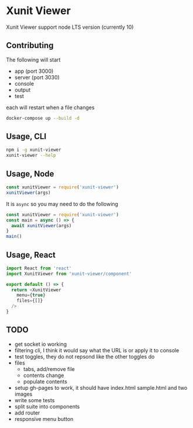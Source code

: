 # Xunit Viewer

Xunit Viewer support node LTS version (currently 10)

## Contributing

The following will start
* app (port 3000)
* server (port 3030)
* console
* output
* test

each will restart when a file changes

```sh
docker-compose up --build -d
```

## Usage, CLI

```sh
npm i -g xunit-viewer
xunit-viewer --help
```

## Usage, Node

```js
const xunitViewer = require('xunit-viewer')
xunitViewer(args)
```

It is `async` so you may need to do the following

```js
const xunitViewer = require('xunit-viewer')
const main = async () => {
  await xunitViewer(args)
}
main()
```

## Usage, React

```js
import React from 'react'
import XunitViewer from 'xunit-viewer/component'

export default () => {
  return <XunitViewer
    menu={true}
    files={[]}
  />
}
```

## TODO

* get socket io working
* filtering cli, I think it would say what the URL is or apply it to console
* test toggles, they do not repsond like the other toggles do
* files
  * tabs, add/remove file
  * contents change
  * populate contents
* setup gh-pages to work, it should have index.html sample.html and two images
* write some tests
* split suite into components
* add router
* responsive menu button